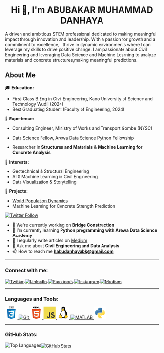 <h1 align="center">Hi 👋, I'm ABUBAKAR MUHAMMAD DANHAYA</h1>

  A driven and ambitious STEM professional dedicated to making meaningful impact through innovation and leadership. 
  With a passion for growth and a commitment to excellence, I thrive in dynamic environments where I can leverage my 
  skills to drive positive change.
  I am passionate about Civil Engineering and leveraging Data Science and Machine Learning to analyze materials and concrete structures,making meaningful predictions.

  ## About Me

  🎓 **Education:** 
      
  - First-Class B.Eng in Civil Engineering, Kano University of Science and Technology Wudil (2024) 
  - Best Graduating Student (Faculty of Engineering, 2024)  
    
  💼 **Experience:** 
     
  - Consulting Engineer, Ministry of Works and Transport Gombe (NYSC)  
  - Data Science Fellow, Arewa Data Science Python Fellowship  
      
- Researcher in **Structures and Materials** & **Machine Learning for Concrete Analysis**

📌 **Interests:**  
- Geotechnical & Structural Engineering  
- AI & Machine Learning in Civil Engineering  
- Data Visualization & Storytelling 

🚀 **Projects:**  
- [World Population Dynamics](https://github.com/HABUDANHAYABK/world-population-dynamics)  
- Machine Learning for Concrete Strength Prediction


<p align="left">
  <a href="https://twitter.com/danhaya9886" target="_blank">
    <img src="https://img.shields.io/twitter/follow/danhaya9886?logo=twitter&style=for-the-badge" alt="Twitter Follow" />
  </a>
</p>

- 🔭 We're currently working on **Bridge Construction**
- 🌱 I’m currently learning **Python programming with Arewa Data Science Academy**
- 📝 I regularly write articles on [Medium](https://medium.com/@habudanhayabk)
- 💬 Ask me about **Civil Engineering and Data Analysis**
- 📫 How to reach me **habudanhayabk@gmail.com**

---

### **Connect with me:**
<p align="left">
  <a href="https://twitter.com/danhaya9886" target="_blank">
    <img align="center" src="https://raw.githubusercontent.com/rahuldkjain/github-profile-readme-generator/master/src/images/icons/Social/twitter.svg" alt="Twitter" height="30" width="40" />
  </a>
  <a href="https://www.linkedin.com/in/abubakar-muhammad-danhaya-2840251b5/" target="_blank">
    <img align="center" src="https://raw.githubusercontent.com/rahuldkjain/github-profile-readme-generator/master/src/images/icons/Social/linked-in-alt.svg" alt="LinkedIn" height="30" width="40" />
  </a>
  <a href="https://fb.com/abubakar-danhaya" target="_blank">
    <img align="center" src="https://raw.githubusercontent.com/rahuldkjain/github-profile-readme-generator/master/src/images/icons/Social/facebook.svg" alt="Facebook" height="30" width="40" />
  </a>
  <a href="https://instagram.com/habudanhaya" target="_blank">
    <img align="center" src="https://raw.githubusercontent.com/rahuldkjain/github-profile-readme-generator/master/src/images/icons/Social/instagram.svg" alt="Instagram" height="30" width="40" />
  </a>
  <a href="https://medium.com/@habudanhayabk" target="_blank">
    <img align="center" src="https://raw.githubusercontent.com/rahuldkjain/github-profile-readme-generator/master/src/images/icons/Social/medium.svg" alt="Medium" height="30" width="40" />
  </a>
</p>

---

### **Languages and Tools:**
<p align="left">
  <a href="https://www.w3schools.com/css/" target="_blank">
    <img src="https://raw.githubusercontent.com/devicons/devicon/master/icons/css3/css3-original-wordmark.svg" alt="CSS3" width="40" height="40"/>
  </a> 
  <a href="https://git-scm.com/" target="_blank">
    <img src="https://www.vectorlogo.zone/logos/git-scm/git-scm-icon.svg" alt="Git" width="40" height="40"/>
  </a> 
  <a href="https://www.w3.org/html/" target="_blank">
    <img src="https://raw.githubusercontent.com/devicons/devicon/master/icons/html5/html5-original-wordmark.svg" alt="HTML5" width="40" height="40"/>
  </a> 
  <a href="https://developer.mozilla.org/en-US/docs/Web/JavaScript" target="_blank">
    <img src="https://raw.githubusercontent.com/devicons/devicon/master/icons/javascript/javascript-original.svg" alt="JavaScript" width="40" height="40"/>
  </a> 
  <a href="https://www.linux.org/" target="_blank">
    <img src="https://raw.githubusercontent.com/devicons/devicon/master/icons/linux/linux-original.svg" alt="Linux" width="40" height="40"/>
  </a> 
  <a href="https://www.mathworks.com/" target="_blank">
    <img src="https://upload.wikimedia.org/wikipedia/commons/2/21/Matlab_Logo.png" alt="MATLAB" width="40" height="40"/>
  </a> 
  <a href="https://www.python.org" target="_blank">
    <img src="https://raw.githubusercontent.com/devicons/devicon/master/icons/python/python-original.svg" alt="Python" width="40" height="40"/>
  </a> 
</p>

---

### **GitHub Stats:**
<p>
  <img align="left" src="https://github-readme-stats.vercel.app/api/top-langs?username=habudanhayabk&show_icons=true&locale=en&layout=compact" alt="Top Languages" />
</p>

<p>
  <img align="center" src="https://github-readme-stats.vercel.app/api?username=habudanhayabk&show_icons=true&locale=en" alt="GitHub Stats" />
</p>

